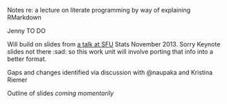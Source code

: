 Notes re: a lecture on literate programming by way of explaining RMarkdown

Jenny TO DO

Will build on slides from [a talk at SFU](https://github.com/jennybc/2013-11_sfu) Stats November 2013. Sorry Keynote slides not there :sad: so this work unit will involve porting that info into a better format.

Gaps and changes identified via discussion with @naupaka and Kristina Riemer

Outline of slides *coming momentarily*

